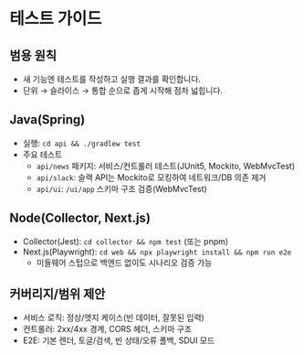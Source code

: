 # 테스트 가이드

## 범용 원칙
- 새 기능엔 테스트를 작성하고 실행 결과를 확인합니다.
- 단위 → 슬라이스 → 통합 순으로 좁게 시작해 점차 넓힙니다.

## Java(Spring)
- 실행: `cd api && ./gradlew test`
- 주요 테스트
  - `api/news` 패키지: 서비스/컨트롤러 테스트(JUnit5, Mockito, WebMvcTest)
  - `api/slack`: 슬랙 API는 Mockito로 모킹하여 네트워크/DB 의존 제거
  - `api/ui`: `/ui/app` 스키마 구조 검증(WebMvcTest)

## Node(Collector, Next.js)
- Collector(Jest): `cd collector && npm test` (또는 pnpm)
- Next.js(Playwright): `cd web && npx playwright install && npm run e2e`
  - 미들웨어 스텁으로 백엔드 없이도 시나리오 검증 가능

## 커버리지/범위 제안
- 서비스 로직: 정상/엣지 케이스(빈 데이터, 잘못된 입력)
- 컨트롤러: 2xx/4xx 경계, CORS 헤더, 스키마 구조
- E2E: 기본 렌더, 토글/검색, 빈 상태/오류 폴백, SDUI 모드
